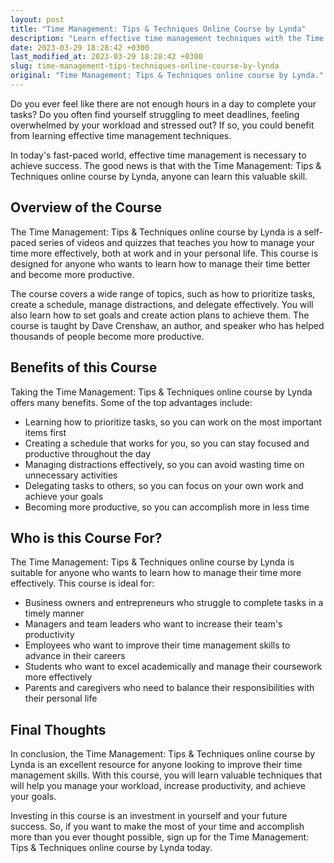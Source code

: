 ```yaml
---
layout: post
title: "Time Management: Tips & Techniques Online Course by Lynda"
description: "Learn effective time management techniques with the Time Management: Tips & Techniques online course by Lynda. This course will teach you invaluable skills to manage your workload and increase productivity."
date: 2023-03-29 18:28:42 +0300
last_modified_at: 2023-03-29 18:28:42 +0300
slug: time-management-tips-techniques-online-course-by-lynda
original: "Time Management: Tips & Techniques online course by Lynda."
---
```


Do you ever feel like there are not enough hours in a day to complete your tasks? Do you often find yourself struggling to meet deadlines, feeling overwhelmed by your workload and stressed out? If so, you could benefit from learning effective time management techniques.

In today's fast-paced world, effective time management is necessary to achieve success. The good news is that with the Time Management: Tips & Techniques online course by Lynda, anyone can learn this valuable skill.

## Overview of the Course

The Time Management: Tips & Techniques online course by Lynda is a self-paced series of videos and quizzes that teaches you how to manage your time more effectively, both at work and in your personal life. This course is designed for anyone who wants to learn how to manage their time better and become more productive.

The course covers a wide range of topics, such as how to prioritize tasks, create a schedule, manage distractions, and delegate effectively. You will also learn how to set goals and create action plans to achieve them. The course is taught by Dave Crenshaw, an author, and speaker who has helped thousands of people become more productive.

## Benefits of this Course

Taking the Time Management: Tips & Techniques online course by Lynda offers many benefits. Some of the top advantages include:

- Learning how to prioritize tasks, so you can work on the most important items first
- Creating a schedule that works for you, so you can stay focused and productive throughout the day
- Managing distractions effectively, so you can avoid wasting time on unnecessary activities
- Delegating tasks to others, so you can focus on your own work and achieve your goals
- Becoming more productive, so you can accomplish more in less time

## Who is this Course For?

The Time Management: Tips & Techniques online course by Lynda is suitable for anyone who wants to learn how to manage their time more effectively. This course is ideal for:

- Business owners and entrepreneurs who struggle to complete tasks in a timely manner
- Managers and team leaders who want to increase their team's productivity
- Employees who want to improve their time management skills to advance in their careers
- Students who want to excel academically and manage their coursework more effectively
- Parents and caregivers who need to balance their responsibilities with their personal life

## Final Thoughts

In conclusion, the Time Management: Tips & Techniques online course by Lynda is an excellent resource for anyone looking to improve their time management skills. With this course, you will learn valuable techniques that will help you manage your workload, increase productivity, and achieve your goals.

Investing in this course is an investment in yourself and your future success. So, if you want to make the most of your time and accomplish more than you ever thought possible, sign up for the Time Management: Tips & Techniques online course by Lynda today.